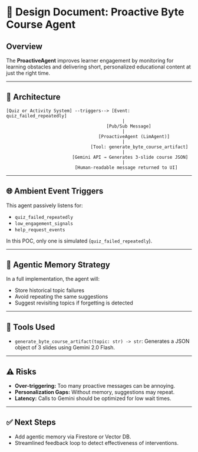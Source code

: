 
# 📐 Design Document: Proactive Byte Course Agent

## Overview

The **ProactiveAgent** improves learner engagement by monitoring for learning obstacles and delivering short, personalized educational content at just the right time.

---

## 🧱 Architecture

```
[Quiz or Activity System] --triggers--> [Event: quiz_failed_repeatedly]
                                            |
                                      [Pub/Sub Message]
                                            |
                                   [ProactiveAgent (LimAgent)]
                                            |
                                [Tool: generate_byte_course_artifact]
                                            |
                         [Gemini API → Generates 3-slide course JSON]
                                            |
                          [Human-readable message returned to UI]
```

---

## 🌐 Ambient Event Triggers

This agent passively listens for:

- `quiz_failed_repeatedly`
- `low_engagement_signals`
- `help_request_events`

In this POC, only one is simulated (`quiz_failed_repeatedly`).

---

## 🧠 Agentic Memory Strategy

In a full implementation, the agent will:

- Store historical topic failures
- Avoid repeating the same suggestions
- Suggest revisiting topics if forgetting is detected

---

## 🔧 Tools Used

- `generate_byte_course_artifact(topic: str) -> str`: Generates a JSON object of 3 slides using Gemini 2.0 Flash.

---

## ⚠️ Risks

- **Over-triggering:** Too many proactive messages can be annoying.
- **Personalization Gaps:** Without memory, suggestions may repeat.
- **Latency:** Calls to Gemini should be optimized for low wait times.

---

## ✅ Next Steps

- Add agentic memory via Firestore or Vector DB.
- Streamlined feedback loop to detect effectiveness of interventions.
